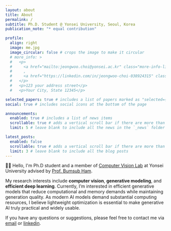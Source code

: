 ```yaml
---
layout: about
title: About
permalink: /
subtitle: Ph.D. Student @ Yonsei University, Seoul, Korea
publication_note: "* equal contribution"

profile:
  align: right
  image: me.jpg
  image_circular: false # crops the image to make it circular
  # more_info: >
  #   <p>
  #     <a href="mailto:jeongwoo.choi@yonsei.ac.kr" class="more-info-link">Email</a>
  #     ,
  #     <a href="https://linkedin.com/in/jeongwoo-choi-038924315" class="more-info-link">LinkedIn</a>
  #   </p>
  #   <p>123 your address street</p>
  #   <p>Your City, State 12345</p>

selected_papers: true # includes a list of papers marked as "selected={true}"
social: true # includes social icons at the bottom of the page

announcements:
  enabled: true # includes a list of news items
  scrollable: true # adds a vertical scroll bar if there are more than 3 news items
  limit: 5 # leave blank to include all the news in the `_news` folder

latest_posts:
  enabled: false
  scrollable: true # adds a vertical scroll bar if there are more than 3 new posts items
  limit: 3 # leave blank to include all the blog posts
---
```


🙋‍♂️ Hello, I'm Ph.D student and a member of [Computer Vision Lab](https://cvlab.yonsei.ac.kr/) at Yonsei University advised by [Prof. Bumsub Ham](mailto:bumsub.ham@yonsei.ac.kr).

My research interests include **computer vision**, **generative modeling**, and **efficient deep learning**. 
Currently, I’m interested in efficient generative models that reduce computational and memory demands while maintaining generation quality.
As modern AI models demand substantial computing resources, I believe lightweight optimization is essential to make generative AI truly practical and widely usable.

If you have any questions or suggestions, please feel free to contact me via [email](mailto:jeongwoo.choi@yonsei.ac.kr) or [linkedin](https://linkedin.com/in/jeongwoo-choi-038924315).

<!-- Write your biography here. Tell the world about yourself. Link to your favorite [subreddit](http://reddit.com). You can put a picture in, too. The code is already in, just name your picture `prof_pic.jpg` and put it in the `img/` folder.

Put your address / P.O. box / other info right below your picture. You can also disable any of these elements by editing `profile` property of the YAML header of your `_pages/about.md`. Edit `_bibliography/papers.bib` and Jekyll will render your [publications page](/al-folio/publications/) automatically.

Link to your social media connections, too. This theme is set up to use [Font Awesome icons](https://fontawesome.com/) and [Academicons](https://jpswalsh.github.io/academicons/), like the ones below. Add your Facebook, Twitter, LinkedIn, Google Scholar, or just disable all of them. -->
